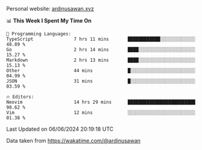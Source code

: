 Personal website: [ardinusawan.xyz](https://ardinusawan.xyz)

<!--START_SECTION:waka-->
📊 **This Week I Spent My Time On** 

```text
💬 Programming Languages: 
TypeScript               7 hrs 11 mins       ████████████░░░░░░░░░░░░░   48.89 % 
Go                       2 hrs 14 mins       ████░░░░░░░░░░░░░░░░░░░░░   15.27 % 
Markdown                 2 hrs 13 mins       ████░░░░░░░░░░░░░░░░░░░░░   15.13 % 
Other                    44 mins             █░░░░░░░░░░░░░░░░░░░░░░░░   04.99 % 
JSON                     31 mins             █░░░░░░░░░░░░░░░░░░░░░░░░   03.59 % 

🔥 Editors: 
Neovim                   14 hrs 29 mins      █████████████████████████   98.62 % 
Vim                      12 mins             ░░░░░░░░░░░░░░░░░░░░░░░░░   01.38 % 
```


 Last Updated on 06/06/2024 20:19:18 UTC
<!--END_SECTION:waka-->
Data taken from https://wakatime.com/@ardinusawan
